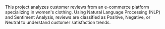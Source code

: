 This project analyzes customer reviews from an e-commerce platform specializing in women's clothing. Using Natural Language Processing (NLP) and Sentiment Analysis, reviews are classified as Positive, Negative, or Neutral to understand customer satisfaction trends.
